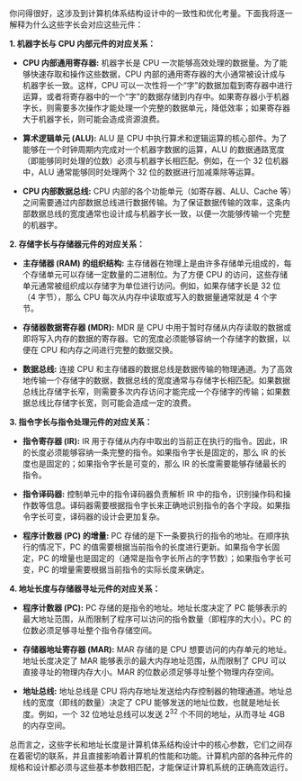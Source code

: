 你问得很好，这涉及到计算机体系结构设计中的一致性和优化考量。下面我将逐一解释为什么这些字长会对应这些元件：

**1. 机器字长与 CPU 内部元件的对应关系：**

- **CPU 内部通用寄存器:** 机器字长是 CPU 一次能够高效处理的数据量。为了能够快速存取和操作这些数据，CPU 内部的通用寄存器的大小通常被设计成与机器字长一致。这样，CPU 可以一次性将一个“字”的数据加载到寄存器中进行运算，或者将寄存器中的一个“字”的数据存储到内存中。如果寄存器小于机器字长，则需要多次操作才能处理一个完整的数据单元，降低效率；如果寄存器大于机器字长，则可能会造成资源浪费。
    
- **算术逻辑单元 (ALU):** ALU 是 CPU 中执行算术和逻辑运算的核心部件。为了能够在一个时钟周期内完成对一个机器字数据的运算，ALU 的数据通路宽度（即能够同时处理的位数）必须与机器字长相匹配。例如，在一个 32 位机器中，ALU 通常能够同时处理两个 32 位的数据进行加减乘除等运算。
    
- **CPU 内部数据总线:** CPU 内部的各个功能单元（如寄存器、ALU、Cache 等）之间需要通过内部数据总线进行数据传输。为了保证数据传输的效率，这条内部数据总线的宽度通常也设计成与机器字长一致，以便一次能够传输一个完整的机器字。
    

**2. 存储字长与存储器元件的对应关系：**

- **主存储器 (RAM) 的组织结构:** 主存储器在物理上是由许多存储单元组成的，每个存储单元可以存储一定数量的二进制位。为了方便 CPU 的访问，这些存储单元通常被组织成以存储字为单位进行访问。例如，如果存储字长是 32 位（4 字节），那么 CPU 每次从内存中读取或写入的数据量通常就是 4 个字节。
    
- **存储器数据寄存器 (MDR):** MDR 是 CPU 中用于暂时存储从内存读取的数据或即将写入内存的数据的寄存器。它的宽度必须能够容纳一个存储字的数据，以便在 CPU 和内存之间进行完整的数据交换。
    
- **数据总线:** 连接 CPU 和主存储器的数据总线是数据传输的物理通道。为了高效地传输一个存储字的数据，数据总线的宽度通常与存储字长相匹配。如果数据总线比存储字长窄，则需要多次内存访问才能完成一个存储字的传输；如果数据总线比存储字长宽，则可能会造成一定的浪费。
    

**3. 指令字长与指令处理元件的对应关系：**

- **指令寄存器 (IR):** IR 用于存储从内存中取出的当前正在执行的指令。因此，IR 的长度必须能够容纳一条完整的指令。如果指令字长是固定的，那么 IR 的长度也是固定的；如果指令字长是可变的，那么 IR 的长度需要能够存储最长的指令。
    
- **指令译码器:** 控制单元中的指令译码器负责解析 IR 中的指令，识别操作码和操作数等信息。译码器需要根据指令字长来正确地识别指令的各个字段。如果指令字长可变，译码器的设计会更加复杂。
    
- **程序计数器 (PC) 的增量:** PC 存储的是下一条要执行的指令的地址。在顺序执行的情况下，PC 的值需要根据当前指令的长度进行更新。如果指令字长固定，PC 的增量也是固定的（通常是指令字长所占的字节数）；如果指令字长可变，PC 的增量需要根据当前指令的实际长度来确定。
    

**4. 地址长度与存储器寻址元件的对应关系：**

- **程序计数器 (PC):** PC 存储的是指令的地址。地址长度决定了 PC 能够表示的最大地址范围，从而限制了程序可以访问的指令数量（即程序的大小）。PC 的位数必须足够寻址整个指令存储空间。
    
- **存储器地址寄存器 (MAR):** MAR 存储的是 CPU 想要访问的内存单元的地址。地址长度决定了 MAR 能够表示的最大内存地址范围，从而限制了 CPU 可以直接寻址的物理内存大小。MAR 的位数必须足够寻址整个物理内存空间。
    
- **地址总线:** 地址总线是 CPU 将内存地址发送给内存控制器的物理通道。地址总线的宽度（即线的数量）决定了 CPU 能够发送的地址位数，也就是地址长度。例如，一个 32 位地址总线可以发送 2<sup>32</sup> 个不同的地址，从而寻址 4GB 的内存空间。
    

总而言之，这些字长和地址长度是计算机体系结构设计中的核心参数，它们之间存在着密切的联系，并且直接影响着计算机的性能和功能。计算机内部的各种元件的规格和设计都必须与这些基本参数相匹配，才能保证计算机系统的正确高效运行。